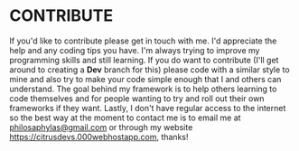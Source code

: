 # CONTRIBUTE
If you'd like to contribute please get in touch with me. I'd appreciate the help and any coding tips you have. I'm always trying to improve my programming skills and still learning. If you do want to contribute (I'll get around to creating a **Dev** branch for this) please code with a similar style to mine and also try to make your code simple enough that I and others can understand. The goal behind my framework is to help others learning to code themselves and for people wanting to try and roll out their own frameworks if they want. Lastly, I don't have regular access to the internet so the best way at the moment to contact me is to email me at <philosaphylas@gmail.com> or through my website <https://citrusdevs.000webhostapp.com>, thanks!
